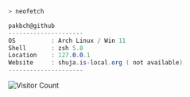 ```zsh
> neofetch
```



```csharp
pakbch@github
---------------------
OS          : Arch Linux / Win 11
Shell       : zsh 5.8
Location    : 127.0.0.1
Website     : shuja.is-local.org ( not available)
---------------------
```
![Visitor Count](https://profile-counter.glitch.me/pakbch/count.svg)
